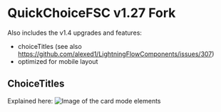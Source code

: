 # QuickChoiceFSC v1.27 Fork

Also includes the v1.4 upgrades and features:

- choiceTitles (see also https://github.com/alexed1/LightningFlowComponents/issues/307)
- optimized for mobile layout

## ChoiceTitles

Explained here:
![Image of the card mode elements](https://raw.githubusercontent.com/clifford-fra/QuickChoiceFork/master/quickchoice.png)